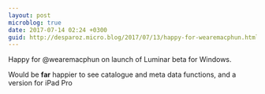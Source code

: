 ```yaml
---
layout: post
microblog: true
date: 2017-07-14 02:24 +0300
guid: http://desparoz.micro.blog/2017/07/13/happy-for-wearemacphun.html
---
```

Happy for @wearemacphun on launch of Luminar beta for Windows.

Would be <strong>far</strong> happier to see catalogue and meta data functions, and a version for iPad Pro
